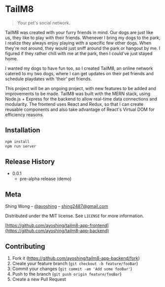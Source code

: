 # TailM8

> Your pet's social network.

TailM8 was created with your furry friends in mind. Our dogs are just like us, they like to play with their friends. Whenever I bring my dogs to the park, I realize they always enjoy playing with a specific few other dogs. When they're not around, they would just sniff around the park or hangout by me. I figured if they rather chill with me at the park, then I could've just stayed home.

I wanted my dogs to have fun too, so I created TailM8, an online network catered to my two dogs, where I can get updates on their pet friends and schedule playdates with 'their' pet friends.

This project will be an ongoing project, with new features to be added and improvements to be made. TailM8 was built with the MERN stack, using Node.js + Express for the backend to allow real-time data connections and modularity. The frontend uses React and Redux, so that I can create reusable components and also take advantage of React's Virtual DOM for efficiency reasons.

## Installation

```sh
npm install
npm run server
```

## Release History

- 0.0.1
  - pre-alpha release (demo)

## Meta

Shing Wong – [@ayoshing](https://twitter.com/ayoshing) – shing2487@gmail.com

Distributed under the MIT license. See `LICENSE` for more information.

[https://github.com/ayoshing/tailm8-app-frontend](https://github.com/ayoshing/tailm8-app-backend)

## Contributing

1.  Fork it (<https://github.com/ayoshing/tailm8-app-backend/fork>)
2.  Create your feature branch (`git checkout -b feature/fooBar`)
3.  Commit your changes (`git commit -am 'Add some fooBar'`)
4.  Push to the branch (`git push origin feature/fooBar`)
5.  Create a new Pull Request
